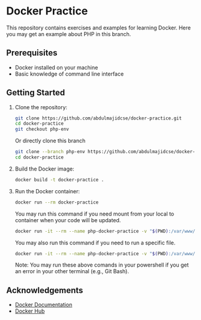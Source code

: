 # Docker Practice

This repository contains exercises and examples for learning Docker. Here you may get an example about PHP in this branch.

## Prerequisites

- Docker installed on your machine
- Basic knowledge of command line interface

## Getting Started

1. Clone the repository:
    ```sh
    git clone https://github.com/abdulmajidcse/docker-practice.git
    cd docker-practice
    git checkout php-env
    ```
    Or directly clone this branch
    ```sh
    git clone --branch php-env https://github.com/abdulmajidcse/docker-practice.git
    cd docker-practice
    ```

2. Build the Docker image:
    ```sh
    docker build -t docker-practice .
    ```

3. Run the Docker container:
    ```sh
    docker run --rm docker-practice
    ```

    You may run this command if you need mount from your local to container when your code will be updated.
    ```sh
    docker run -it --rm --name php-docker-practice -v "$(PWD):/var/www/html" -w /var/www/html docker-practice
    ```
    You may also run this command if you need to run a specific file.
    ```sh
    docker run -it --rm --name php-docker-practice -v "$(PWD):/var/www/html" -w /var/www/html docker-practice php test.php
    ```
    Note: You may run these above comands in your powershell if you get an error in your other terminal (e.g., Git Bash).

## Acknowledgements

- [Docker Documentation](https://docs.docker.com/)
- [Docker Hub](https://hub.docker.com/)
